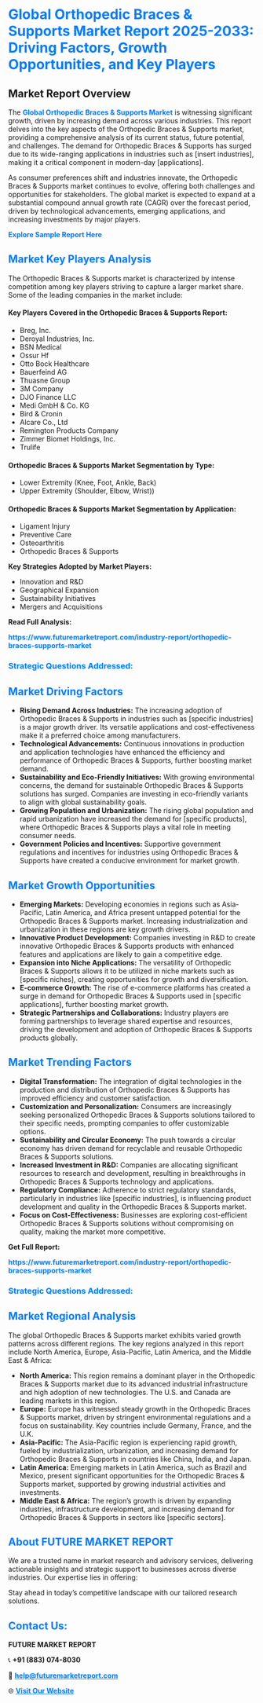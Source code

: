 <h1 style="color: #007BFF;">Global Orthopedic Braces & Supports Market Report 2025-2033: Driving Factors, Growth Opportunities, and Key Players</h1>

<section id="overview">
<h2>Market Report Overview</h2>
<p>The <a href="https://www.futuremarketreport.com/industry-report/orthopedic-braces-supports-market" style="color: #007BFF; text-decoration: none;"><strong>Global Orthopedic Braces & Supports Market</strong></a> is witnessing significant growth, driven by increasing demand across various industries. This report delves into the key aspects of the Orthopedic Braces & Supports market, providing a comprehensive analysis of its current status, future potential, and challenges. The demand for Orthopedic Braces & Supports has surged due to its wide-ranging applications in industries such as [insert industries], making it a critical component in modern-day [applications].</p>
<p>As consumer preferences shift and industries innovate, the Orthopedic Braces & Supports market continues to evolve, offering both challenges and opportunities for stakeholders. The global market is expected to expand at a substantial compound annual growth rate (CAGR) over the forecast period, driven by technological advancements, emerging applications, and increasing investments by major players.</p>
</section>

<section id="overview">
<p><a href="https://www.futuremarketreport.com/request-sample/reportId=125356" style="color: #007BFF; text-decoration: none;"><strong>Explore Sample Report Here</strong></a></p>
</section>

<section id="key-players">
<h2 style="color: #007BFF;">Market Key Players Analysis</h2>
<p>The Orthopedic Braces & Supports market is characterized by intense competition among key players striving to capture a larger market share. Some of the leading companies in the market include:</p>
<h4>Key Players Covered in the Orthopedic Braces & Supports Report:</h4>
<ul><li>Breg, Inc.</li><li>Deroyal Industries, Inc.</li><li>BSN Medical</li><li>Ossur Hf</li><li>Otto Bock Healthcare</li><li>Bauerfeind AG</li><li>Thuasne Group</li><li>3M Company</li><li>DJO Finance LLC</li><li>Medi GmbH &amp; Co. KG</li><li>Bird &amp; Cronin</li><li>Alcare Co., Ltd</li><li>Remington Products Company</li><li>Zimmer Biomet Holdings, Inc.</li><li>Trulife</li></ul>
<h4>Orthopedic Braces & Supports Market Segmentation by Type:</h4>
<ul><li>Lower Extremity (Knee, Foot, Ankle, Back)</li><li>Upper Extremity (Shoulder, Elbow, Wrist))</li></ul>

<h4>Orthopedic Braces & Supports Market Segmentation by Application:</h4>
<ul><li>Ligament Injury</li><li>Preventive Care</li><li>Osteoarthritis</li><li>Orthopedic Braces &amp; Supports</li></ul>
<p><strong>Key Strategies Adopted by Market Players:</strong></p>
<ul>
<li>Innovation and R&D</li>
<li>Geographical Expansion</li>
<li>Sustainability Initiatives</li>
<li>Mergers and Acquisitions</li>
</ul>
</section>

<section>
<p><strong>Read Full Analysis: </strong></p><a href="https://www.futuremarketreport.com/industry-report/orthopedic-braces-supports-market" style="color: #007BFF; text-decoration: none;"><strong>https://www.futuremarketreport.com/industry-report/orthopedic-braces-supports-market</strong></a>
<h3 style="color: #007BFF;">Strategic Questions Addressed:</h3>
</section>

<section id="driving-factors">
<h2 style="color: #007BFF;">Market Driving Factors</h2>
<ul>
<li><strong>Rising Demand Across Industries:</strong> The increasing adoption of Orthopedic Braces & Supports in industries such as [specific industries] is a major growth driver. Its versatile applications and cost-effectiveness make it a preferred choice among manufacturers.</li>
<li><strong>Technological Advancements:</strong> Continuous innovations in production and application technologies have enhanced the efficiency and performance of Orthopedic Braces & Supports, further boosting market demand.</li>
<li><strong>Sustainability and Eco-Friendly Initiatives:</strong> With growing environmental concerns, the demand for sustainable Orthopedic Braces & Supports solutions has surged. Companies are investing in eco-friendly variants to align with global sustainability goals.</li>
<li><strong>Growing Population and Urbanization:</strong> The rising global population and rapid urbanization have increased the demand for [specific products], where Orthopedic Braces & Supports plays a vital role in meeting consumer needs.</li>
<li><strong>Government Policies and Incentives:</strong> Supportive government regulations and incentives for industries using Orthopedic Braces & Supports have created a conducive environment for market growth.</li>
</ul>
</section>

<section id="growth-opportunities">
<h2 style="color: #007BFF;">Market Growth Opportunities</h2>
<ul>
<li><strong>Emerging Markets:</strong> Developing economies in regions such as Asia-Pacific, Latin America, and Africa present untapped potential for the Orthopedic Braces & Supports market. Increasing industrialization and urbanization in these regions are key growth drivers.</li>
<li><strong>Innovative Product Development:</strong> Companies investing in R&D to create innovative Orthopedic Braces & Supports products with enhanced features and applications are likely to gain a competitive edge.</li>
<li><strong>Expansion into Niche Applications:</strong> The versatility of Orthopedic Braces & Supports allows it to be utilized in niche markets such as [specific niches], creating opportunities for growth and diversification.</li>
<li><strong>E-commerce Growth:</strong> The rise of e-commerce platforms has created a surge in demand for Orthopedic Braces & Supports used in [specific applications], further boosting market growth.</li>
<li><strong>Strategic Partnerships and Collaborations:</strong> Industry players are forming partnerships to leverage shared expertise and resources, driving the development and adoption of Orthopedic Braces & Supports products globally.</li>
</ul>
</section>

<section id="trending-factors">
<h2 style="color: #007BFF;">Market Trending Factors</h2>
<ul>
<li><strong>Digital Transformation:</strong> The integration of digital technologies in the production and distribution of Orthopedic Braces & Supports has improved efficiency and customer satisfaction.</li>
<li><strong>Customization and Personalization:</strong> Consumers are increasingly seeking personalized Orthopedic Braces & Supports solutions tailored to their specific needs, prompting companies to offer customizable options.</li>
<li><strong>Sustainability and Circular Economy:</strong> The push towards a circular economy has driven demand for recyclable and reusable Orthopedic Braces & Supports solutions.</li>
<li><strong>Increased Investment in R&D:</strong> Companies are allocating significant resources to research and development, resulting in breakthroughs in Orthopedic Braces & Supports technology and applications.</li>
<li><strong>Regulatory Compliance:</strong> Adherence to strict regulatory standards, particularly in industries like [specific industries], is influencing product development and quality in the Orthopedic Braces & Supports market.</li>
<li><strong>Focus on Cost-Effectiveness:</strong> Businesses are exploring cost-efficient Orthopedic Braces & Supports solutions without compromising on quality, making the market more competitive.</li>
</ul>
</section>

<section>
<p><strong>Get Full Report: </strong></p><a href="https://www.futuremarketreport.com/industry-report/orthopedic-braces-supports-market" style="color: #007BFF; text-decoration: none;"><strong>https://www.futuremarketreport.com/industry-report/orthopedic-braces-supports-market</strong></a>
<h3 style="color: #007BFF;">Strategic Questions Addressed:</h3>
</section>


<section id="regional-analysis">
<h2 style="color: #007BFF;">Market Regional Analysis</h2>
<p>The global Orthopedic Braces & Supports market exhibits varied growth patterns across different regions. The key regions analyzed in this report include North America, Europe, Asia-Pacific, Latin America, and the Middle East & Africa:</p>
<ul>
<li><strong>North America:</strong> This region remains a dominant player in the Orthopedic Braces & Supports market due to its advanced industrial infrastructure and high adoption of new technologies. The U.S. and Canada are leading markets in this region.</li>
<li><strong>Europe:</strong> Europe has witnessed steady growth in the Orthopedic Braces & Supports market, driven by stringent environmental regulations and a focus on sustainability. Key countries include Germany, France, and the U.K.</li>
<li><strong>Asia-Pacific:</strong> The Asia-Pacific region is experiencing rapid growth, fueled by industrialization, urbanization, and increasing demand for Orthopedic Braces & Supports in countries like China, India, and Japan.</li>
<li><strong>Latin America:</strong> Emerging markets in Latin America, such as Brazil and Mexico, present significant opportunities for the Orthopedic Braces & Supports market, supported by growing industrial activities and investments.</li>
<li><strong>Middle East & Africa:</strong> The region’s growth is driven by expanding industries, infrastructure development, and increasing demand for Orthopedic Braces & Supports in sectors like [specific sectors].</li>
</ul>
</section>

<footer>
<h2 style="color: #007BFF;">About FUTURE MARKET REPORT</h2>
<p>We are a trusted name in market research and advisory services, delivering actionable insights and strategic support to businesses across diverse industries. Our expertise lies in offering:</p>

<p>Stay ahead in today’s competitive landscape with our tailored research solutions.</p>

<h2 style="color: #007BFF;">Contact Us:</h2>
<p><strong>FUTURE MARKET REPORT</strong></p>
<p>📞 <strong>+91 (883) 074-8030</strong></p>
<p>📧 <strong><a href="mailto:help@futuremarketreport.com" style="color: #007BFF;">help@futuremarketreport.com</a></strong></p>
<p>🌐 <strong><a href="https://www.futuremarketreport.com/" style="color: #007BFF;">Visit Our Website</a></strong></p>
</footer>